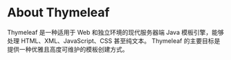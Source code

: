 
# About Thymeleaf 
Thymeleaf 是一种适用于 Web 和独立环境的现代服务器端 Java 模板引擎，能够处理 HTML、XML、JavaScript、CSS 甚至纯文本。 Thymeleaf 的主要目标是提供一种优雅且高度可维护的模板创建方式。

